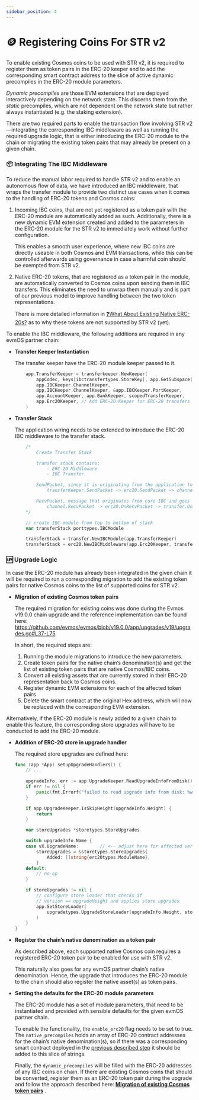```yaml
---
sidebar_position: 4
---
```


# 🪙 Registering Coins For STR v2

To enable existing Cosmos coins to be used with STR v2, it is required to register them as token pairs in the ERC-20 keeper and to add the corresponding smart contract address to the slice of active dynamic precompiles in the ERC-20 module parameters.

*Dynamic precompiles* are those EVM extensions that are deployed interactively depending on the network state. This discerns them from the *static* precompiles, which are not dependent on the network state but rather always instantiated (e.g. the staking extension).

There are two required parts to enable the transaction flow involving STR v2—integrating the corresponding IBC middleware as well as running the required upgrade logic, that is either introducing the ERC-20 module to the chain or migrating the existing token pairs that may already be present on a given chain.

### 📦 Integrating The IBC Middleware

To reduce the manual labor required to handle STR v2 and to enable an autonomous flow of data, we have introduced an IBC middleware, that wraps the transfer module to provide two distinct use cases when it comes to the handling of ERC-20 tokens and Cosmos coins:

1. Incoming IBC coins, that are not yet registered as a token pair with the ERC-20 module are automatically added as such. Additionally, there is a new dynamic EVM extension created and added to the parameters in the ERC-20 module for the STR v2 to immediately work without further configuration.
    
    This enables a smooth user experience, where new IBC coins are directly useable in both Cosmos and EVM transactions, while this can be controlled afterwards using governance in case a harmful coin should be exempted from STR v2.
    
2. Native ERC-20 tokens, that are registered as a token pair in the module, are automatically converted to Cosmos coins upon sending them in IBC transfers. This eliminates the need to unwrap them manually and is part of our previous model to improve handling between the two token representations.
    
    There is more detailed information in [❓What About Existing Native ERC-20s?](https://www.notion.so/What-About-Existing-Native-ERC-20s-f8bd4fdb86914b15828a9cf36bf6c625?pvs=21) as to why these tokens are not supported by STR v2 (yet).
    

To enable the IBC middleware, the following additions are required in any evmOS partner chain:

- **Transfer Keeper Instantiation**
    
    The transfer keeper have the ERC-20 module keeper passed to it.
    
    ```go
    	app.TransferKeeper = transferkeeper.NewKeeper(
    		appCodec, keys[ibctransfertypes.StoreKey], app.GetSubspace(ibctransfertypes.ModuleName),
    		app.IBCKeeper.ChannelKeeper,
    		app.IBCKeeper.ChannelKeeper, &app.IBCKeeper.PortKeeper,
    		app.AccountKeeper, app.BankKeeper, scopedTransferKeeper,
    		app.Erc20Keeper, // Add ERC-20 Keeper for ERC-20 transfers
    	)
    ```
    
- **Transfer Stack**
    
    The application wiring needs to be extended to introduce the ERC-20 IBC middleware to the transfer stack.
    
    ```go
    	/*
    		Create Transfer Stack
    
    		transfer stack contains:
    			- ERC-20 Middleware
    			- IBC Transfer
    
    		SendPacket, since it is originating from the application to core IBC:
    		 	transferKeeper.SendPacket -> erc20.SendPacket -> channel.SendPacket
    
    		RecvPacket, message that originates from core IBC and goes down to app, the flow is the other way
    			channel.RecvPacket -> erc20.OnRecvPacket -> transfer.OnRecvPacket
    	*/
    
    	// create IBC module from top to bottom of stack
    	var transferStack porttypes.IBCModule
    
    	transferStack = transfer.NewIBCModule(app.TransferKeeper)
    	transferStack = erc20.NewIBCMiddleware(app.Erc20Keeper, transferStack)
    ```
    

### 🆙 Upgrade Logic

In case the ERC-20 module has already been integrated in the given chain it will be required to run a corresponding migration to add the existing token pairs for native Cosmos coins to the list of supported coins for STR v2.

- **Migration of existing Cosmos token pairs**
    
    The required migration for existing coins was done during the Evmos v19.0.0 chain upgrade and the reference implementation can be found here: https://github.com/evmos/evmos/blob/v19.0.0/app/upgrades/v19/upgrades.go#L37-L75.
    
    In short, the required steps are:
    
    1. Running the module migrations to introduce the new parameters.
    2. Create token pairs for the native chain’s denomination(s) and get the list of existing token pairs that are native Cosmos/IBC coins.
    3. Convert all existing assets that are currently stored in their ERC-20 representation back to Cosmos coins.
    4. Register dynamic EVM extensions for each of the affected token pairs
    5. Delete the smart contract at the original Hex address, which will now be replaced with the corresponding EVM extension.

Alternatively, if the ERC-20 module is newly added to a given chain to enable this feature, the corresponding store upgrades will have to be conducted to add the ERC-20 module.

- **Addition of ERC-20 store in upgrade handler**
    
    The required store upgrades are defined here:
    
    ```go
    func (app *App) setupUpgradeHandlers() {
    	// ...
    	
    	upgradeInfo, err := app.UpgradeKeeper.ReadUpgradeInfoFromDisk()
    	if err != nil {
    		panic(fmt.Errorf("failed to read upgrade info from disk: %w", err))
    	}
    
    	if app.UpgradeKeeper.IsSkipHeight(upgradeInfo.Height) {
    		return
    	}
    
    	var storeUpgrades *storetypes.StoreUpgrades
    
    	switch upgradeInfo.Name {
    	case vX.UpgradeName:        // <-- adjust here for affected version
    		storeUpgrades = &storetypes.StoreUpgrades{
    			Added: []string{erc20types.ModuleName},
    		}
    	default:
    		// no-op
    	}
    
    	if storeUpgrades != nil {
    		// configure store loader that checks if
    		// version == upgradeHeight and applies store upgrades
    		app.SetStoreLoader(
    			upgradetypes.UpgradeStoreLoader(upgradeInfo.Height, storeUpgrades),
    		)
    	}
    }
    ```
    
- **Register the chain’s native denomination as a token pair**
    
    As described above, each supported native Cosmos coin requires a registered ERC-20 token pair to be enabled for use with STR v2.
    
    This naturally also goes for any evmOS partner chain’s native denomination. Hence, the upgrade that introduces the ERC-20 module to the chain should also register the native asset(s) as token pairs.
    
- **Setting the defaults for the ERC-20 module parameters**
    
    The ERC-20 module has a set of module parameters, that need to be instantiated and provided with sensible defaults for the given evmOS partner chain.
    
    To enable the functionality, the `enable_erc20` flag needs to be set to true. The `native_precompiles` holds an array of ERC-20 contract addresses for the chain’s native denomination(s), so if there was a corresponding smart contract deployed in the [previous described step](https://www.notion.so/Unify-ERC-20s-and-Cosmos-Coins-431b2ea75c7e486b9ce9a127f449897b?pvs=21) it should be added to this slice of strings.
    
    Finally, the `dynamic_precompiles` will be filled with the ERC-20 addresses of any IBC coins on chain. If there are existing Cosmos coins that should be converted, register them as an ERC-20 token pair during the upgrade and follow the approach described here: [**Migration of existing Cosmos token pairs**](https://www.notion.so/Migration-of-existing-Cosmos-token-pairs-dccbd2b13ed94483a35a65986119a61c?pvs=21) .